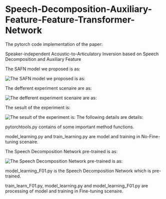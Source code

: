 # Speech-Decomposition-Auxiliary-Feature-Feature-Transformer-Network

The pytorch code implementation of the paper: 

Speaker-independent Acoustic-to-Articulatory Inversion based on Speech Decomposition and Auxiliary Feature

The SAFN model we proposed is as:

![The SAFN model we proposed is as:](https://github.com/JeSuisUnProgrammeur/auxiliary-feature-fusion-network-speech-inversion-/blob/main/figure1.jpg)


The defferent experiment scenaire are as:

![The defferent experiment scenaire are as:](https://github.com/JeSuisUnProgrammeur/AFFN/blob/main/Experiment%20setup.png)

The sesult of the experiment is:

![The sesult of the experiment is:](https://github.com/JeSuisUnProgrammeur/auxiliary-feature-fusion-network-speech-inversion-/blob/main/figure4.jpg)
The following details are details:

pytorchtools.py contains of some important method functions.

model_learning.py and train_learning.py are model and training in No-Fine-tuning scenaire.

The Speech Decomposition Network pre-trained is as:

![The Speech Decomposition Network pre-trained is as:](https://github.com/JeSuisUnProgrammeur/auxiliary-feature-fusion-network-speech-inversion-/blob/main/figure3.jpg)


model_learning_F01.py is the Speech Decomposition Network which is pre-trained.

train_learn_F01.py, model_learning.py and model_learning_F01.py are processing of model and training in Fine-tuning scenaire.
